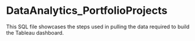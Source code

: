 # DataAnalytics_PortfolioProjects

This SQL file showcases the steps used in pulling the data required to build the Tableau dashboard.
